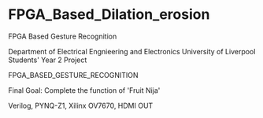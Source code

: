 # FPGA_Based_Dilation_erosion
FPGA Based Gesture Recognition

Department of Electrical Engnieering and Electronics
University of Liverpool
Students' Year 2 Project

FPGA_BASED_GESTURE_RECOGNITION

Final Goal: Complete the function of 'Fruit Nija'

Verilog, PYNQ-Z1, Xilinx
OV7670, HDMI OUT
